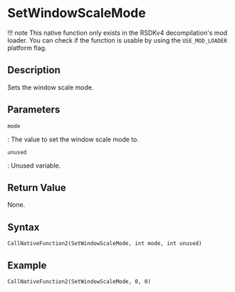 # SetWindowScaleMode

!!! note
    This native function only exists in the RSDKv4 decompilation's mod loader. You can check if the function is usable by using the `USE_MOD_LOADER` platform flag.

## Description
Sets the window scale mode.

## Parameters
`mode`

:   The value to set the window scale mode to.

`unused`

:   Unused variable.

## Return Value
None.

## Syntax
```
CallNativeFunction2(SetWindowScaleMode, int mode, int unused)
```

## Example
```
CallNativeFunction2(SetWindowScaleMode, 0, 0)
```
